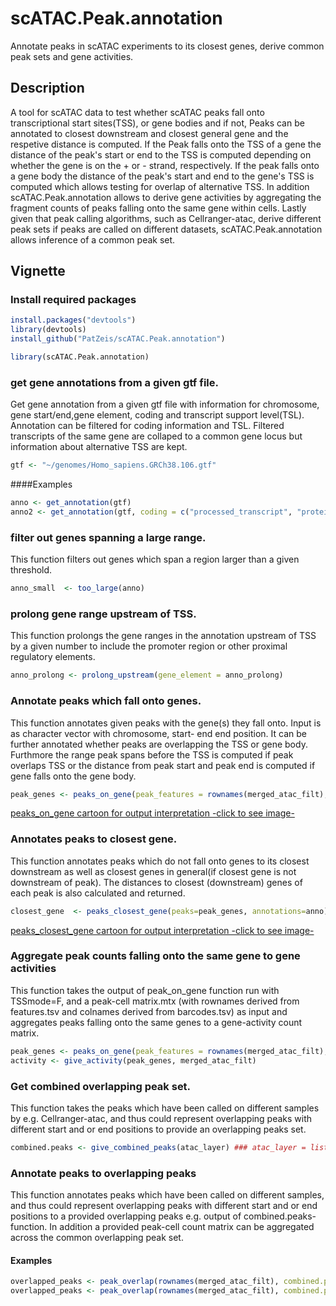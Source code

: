 # scATAC.Peak.annotation
Annotate peaks in scATAC experiments to its closest genes, derive common peak sets and gene activities. 

## Description
A tool for scATAC data to test whether scATAC peaks fall onto transcriptional start sites(TSS), or gene bodies and if not, Peaks can be annotated to closest downstream and closest general gene and the respetive distance is computed. If the Peak falls onto the TSS of a gene the distance of the peak's start or end to the TSS is computed depending on whether the gene is on the + or - strand, respectively. If the peak falls onto a gene body the distance of the peak's start and end to the gene's TSS is computed which allows testing for overlap of alternative TSS. In addition scATAC.Peak.annotation allows to derive gene activities by aggregating the fragment counts of peaks falling onto the same gene within cells. Lastly given that peak calling algorithms, such as Cellranger-atac, derive different peak sets if peaks are called on different datasets, scATAC.Peak.annotation allows inference of a common peak set.   

## Vignette

### Install required packages
``` r
install.packages("devtools")
library(devtools)
install_github("PatZeis/scATAC.Peak.annotation")
```

``` r
library(scATAC.Peak.annotation)
```


### get gene annotations from a given gtf file.
Get gene annotation from a given gtf file with information for chromosome, gene start/end,gene element, coding and transcript support level(TSL). Annotation can be filtered for coding information and TSL. Filtered transcripts of the same gene are collaped to a common gene locus but information about alternative TSS are kept.     
``` r
gtf <- "~/genomes/Homo_sapiens.GRCh38.106.gtf"
```
####Examples
``` r
anno <- get_annotation(gtf)
anno2 <- get_annotation(gtf, coding = c("processed_transcript", "protein_coding"), TSL=T, TSLfilt = 1)
```


### filter out genes spanning a large range.
This function filters out genes which span a region larger than a given threshold.
``` r
anno_small  <- too_large(anno)
```


### prolong gene range upstream of TSS.
This function prolongs the gene ranges in the annotation upstream of TSS by a given number to include the promoter region or other proximal regulatory elements.
``` r
anno_prolong <- prolong_upstream(gene_element = anno_prolong)
```


### Annotate peaks which fall onto genes.
This function annotates given peaks with the gene(s) they fall onto. Input is as character vector with chromosome, start- end end position. It can be further annotated  whether peaks are overlapping the TSS or gene body. Furthmore the range peak spans before the TSS is computed if peak overlaps TSS or the distance from peak start and peak end is computed if gene falls onto the gene body.   
``` r
peak_genes <- peaks_on_gene(peak_features = rownames(merged_atac_filt), annotations = anno) ### peak features e.g. rowname of cellranger-atac output file features.tsv with chromosome:Peak.start-Peak.end
``` 
[peaks_on_gene cartoon for output interpretation -click to see image-](images/Peaks_on_gene_Cartoon.png)



### Annotates peaks to closest gene.
This function annotates peaks which do not fall onto genes to its closest downstream as well as closest genes in general(if closest gene is not downstream of peak). The distances to closest (downstream) genes of each peak is also calculated and returned. 
``` r
closest_gene  <- peaks_closest_gene(peaks=peak_genes, annotations=anno)
``` 
[peaks_closest_gene cartoon for output interpretation -click to see image-](images/Peaks_closest_gene_Cartoon.png)


### Aggregate peak counts falling onto the same gene to gene activities
This function takes the output of peak_on_gene function run with TSSmode=F, and a peak-cell matrix.mtx (with rownames derived from features.tsv and colnames derived from barcodes.tsv) as input and aggregates peaks falling onto the same genes to a gene-activity count matrix.

``` r
peak_genes <- peaks_on_gene(peak_features = rownames(merged_atac_filt), annotations = anno, TSSmode=F)
activity <- give_activity(peak_genes, merged_atac_filt)
``` 


### Get combined overlapping peak set.
This function takes the peaks which have been called on different samples by e.g. Cellranger-atac, and thus could represent overlapping peaks with different start and or end positions to provide an overlapping peaks set.
``` r
combined.peaks <- give_combined_peaks(atac_layer) ### atac_layer = list object with each slot containing peak-cell matrix for a sample with (with rownames derived from each features.tsv and colnames derived from each barcodes.tsv)
``` 


### Annotate peaks to overlapping peaks
This function annotates peaks which have been called on different samples, and thus could represent overlapping peaks with different start and or end positions to a provided overlapping peaks e.g. output of combined.peaks-function. In addition a provided peak-cell count matrix can be aggregated across the common overlapping peak set.
#### Examples
``` r
overlapped_peaks <- peak_overlap(rownames(merged_atac_filt), combined.peaks=combined.peaks)
overlapped_peaks <- peak_overlap(rownames(merged_atac_filt), combined.peaks=combined.peaks, do.aggregate=T, peak_matrix=merged_atac_filt) 
``` 
